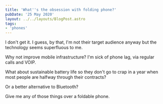 ```yaml
---
title: 'What''s the obsession with folding phone?'
pubDate: '25 May 2020'
layout: ../../layouts/BlogPost.astro
tags:
- 'phones'
---
```


I don't get it. I guess, by that, I'm not their target audience anyway but the technology seems superfluous to me.

Why not improve mobile infrastructure? I'm sick of phone lag, via regular calls and VOIP.

What about sustainable battery life so they don't go to crap in a year when most people are halfway through their contracts?

Or a better alternative to Bluetooth?

Give me any of those things over a foldable phone.